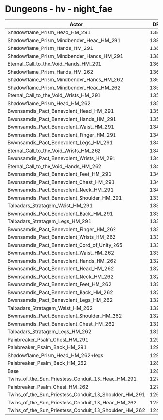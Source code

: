 # Dungeons - hv - night_fae
| Actor | DPS | Increase |
|---|:---:|:---:|
|Shadowflame_Prism_Head_HM_291|13864|8.27%|
|Shadowflame_Prism_Mindbender_Head_HM_291|13858|8.22%|
|Shadowflame_Prism_Hands_HM_291|13819|7.92%|
|Shadowflame_Prism_Mindbender_Hands_HM_291|13804|7.80%|
|Eternal_Call_to_the_Void_Hands_HM_291|13666|6.72%|
|Shadowflame_Prism_Hands_HM_262|13626|6.41%|
|Shadowflame_Prism_Mindbender_Hands_HM_262|13617|6.34%|
|Shadowflame_Prism_Mindbender_Head_HM_262|13595|6.17%|
|Eternal_Call_to_the_Void_Wrists_HM_291|13590|6.13%|
|Shadowflame_Prism_Head_HM_262|13565|5.94%|
|Bwonsamdis_Pact_Benevolent_Head_HM_291|13543|5.76%|
|Bwonsamdis_Pact_Benevolent_Hands_HM_291|13525|5.62%|
|Bwonsamdis_Pact_Benevolent_Waist_HM_291|13495|5.39%|
|Bwonsamdis_Pact_Benevolent_Finger_HM_291|13485|5.31%|
|Bwonsamdis_Pact_Benevolent_Legs_HM_291|13457|5.09%|
|Eternal_Call_to_the_Void_Wrists_HM_262|13444|4.99%|
|Bwonsamdis_Pact_Benevolent_Wrists_HM_291|13438|4.94%|
|Eternal_Call_to_the_Void_Hands_HM_262|13437|4.94%|
|Bwonsamdis_Pact_Benevolent_Feet_HM_291|13427|4.86%|
|Bwonsamdis_Pact_Benevolent_Chest_HM_291|13423|4.83%|
|Bwonsamdis_Pact_Benevolent_Neck_HM_291|13402|4.66%|
|Bwonsamdis_Pact_Benevolent_Shoulder_HM_291|13397|4.62%|
|Talbadars_Stratagem_Waist_HM_291|13386|4.54%|
|Bwonsamdis_Pact_Benevolent_Back_HM_291|13376|4.46%|
|Talbadars_Stratagem_Legs_HM_291|13351|4.26%|
|Bwonsamdis_Pact_Benevolent_Finger_HM_262|13347|4.23%|
|Bwonsamdis_Pact_Benevolent_Wrists_HM_262|13308|3.93%|
|Bwonsamdis_Pact_Benevolent_Cord_of_Unity_265|13303|3.89%|
|Bwonsamdis_Pact_Benevolent_Waist_HM_262|13302|3.88%|
|Bwonsamdis_Pact_Benevolent_Hands_HM_262|13296|3.83%|
|Bwonsamdis_Pact_Benevolent_Head_HM_262|13296|3.83%|
|Bwonsamdis_Pact_Benevolent_Neck_HM_262|13259|3.55%|
|Bwonsamdis_Pact_Benevolent_Feet_HM_262|13256|3.52%|
|Bwonsamdis_Pact_Benevolent_Back_HM_262|13219|3.23%|
|Bwonsamdis_Pact_Benevolent_Legs_HM_262|13219|3.23%|
|Talbadars_Stratagem_Waist_HM_262|13213|3.19%|
|Bwonsamdis_Pact_Benevolent_Shoulder_HM_262|13209|3.16%|
|Bwonsamdis_Pact_Benevolent_Chest_HM_262|13186|2.98%|
|Talbadars_Stratagem_Legs_HM_262|13104|2.34%|
|Painbreaker_Psalm_Chest_HM_291|12976|1.34%|
|Painbreaker_Psalm_Back_HM_291|12930|0.98%|
|Shadowflame_Prism_Head_HM_262+legs|12904|0.77%|
|Painbreaker_Psalm_Back_HM_262|12806|0.01%|
|Base|12805|0.00%|
|Twins_of_the_Sun_Priestess_Conduit_13_Head_HM_291|12769|-0.28%|
|Painbreaker_Psalm_Chest_HM_262|12726|-0.62%|
|Twins_of_the_Sun_Priestess_Conduit_13_Shoulder_HM_291|12674|-1.02%|
|Twins_of_the_Sun_Priestess_Conduit_13_Head_HM_262|12521|-2.22%|
|Twins_of_the_Sun_Priestess_Conduit_13_Shoulder_HM_262|12476|-2.57%|
